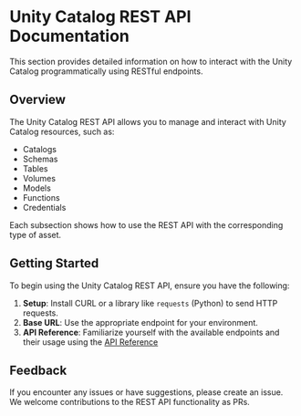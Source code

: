 # Unity Catalog REST API Documentation

This section provides detailed information on how to interact with the Unity Catalog programmatically using RESTful endpoints.

## Overview

The Unity Catalog REST API allows you to manage and interact with Unity Catalog resources, such as:

- Catalogs
- Schemas
- Tables
- Volumes
- Models
- Functions
- Credentials

Each subsection shows how to use the REST API with the corresponding type of asset.

## Getting Started

To begin using the Unity Catalog REST API, ensure you have the following:

1. **Setup**: Install CURL or a library like `requests` (Python) to send HTTP requests.
2. **Base URL**: Use the appropriate endpoint for your environment.
3. **API Reference**: Familiarize yourself with the available endpoints and their usage using the [API Reference](https://github.com/unitycatalog/unitycatalog/tree/main/api)

## Feedback

If you encounter any issues or have suggestions, please create an issue.
We welcome contributions to the REST API functionality as PRs.
